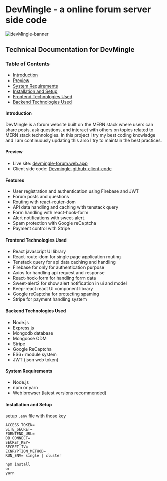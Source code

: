 # DevMingle - a online forum server side code

![devMingle-banner](https://github.com/saiful7778/devmingle-client/assets/83330293/739b0da9-9b30-483d-9a14-370b1d2c6499)

## Technical Documentation for DevMingle

### Table of Contents

- [Introduction](#introduction)
- [Preview](#preview)
- [System Requirements](#system-requirements)
- [Installation and Setup](#installation-and-setup)
- [Frontend Technologies Used](#frontend-technologies-used)
- [Backend Technologies Used](#backend-technologies-used)

#### Introduction

DevMingle is a forum website built on the MERN stack where users can share posts, ask questions, and interact with others on topics related to MERN stack technologies. In this project I try my best coding knowladge and I am continuously updating this also I try to maintain the best practices.

#### Preview

- Live site: [devmingle-forum.web.app](https://devmingle-forum.web.app)
- Client side code: [Devmingle-github-client-code](https://github.com/saiful7778/devmingle-client)

#### Features

- User registration and authentication using Firebase and JWT
- Forum posts and questions
- Routing with react-router-dom
- API data handling and caching with tenstack query
- Form handling with react-hook-form
- Alert notifications with sweet-alert
- Spam protection with Google reCaptcha
- Payment control with Stripe

#### Frontend Technologies Used

- React javascript UI library
- React-route-dom for single page application routing
- Tenstack query for api data caching and handling
- Firebase for only for authentication purpose
- Axios for handling api request and response
- React-hook-form for handling form data
- Sweet-alert2 for show alert notification in ui and model
- Keep-react react UI component library
- Google reCaptcha for protecting spaming
- Stripe for payment handling system

#### Backend Technologies Used

- Node.js
- Express.js
- Mongodb database
- Mongoose ODM
- Stripe
- Google ReCaptcha
- ES6+ module system
- JWT (json web token)

#### System Requirements

- Node.js
- npm or yarn
- Web browser (latest versions recommended)

#### Installation and Setup

setup `.env` file with those key

```
ACCESS_TOKEN=
SITE_SECRET=
FORNTEND_URL=
DB_CONNECT=
SECRET_KEY=
SECRET_IV=
ECNRYPTION_METHOD=
RUN_ENV= single | cluster
```

```
npm install
or
yarn
```
